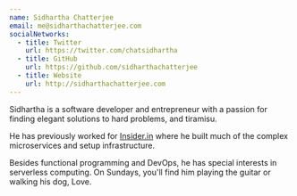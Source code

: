 ```yaml
---
name: Sidhartha Chatterjee
email: me@sidharthachatterjee.com
socialNetworks:
  - title: Twitter
    url: https://twitter.com/chatsidhartha
  - title: GitHub
    url: https://github.com/sidharthachatterjee
  - title: Website
    url: http://sidharthachatterjee.com
---
```


Sidhartha is a software de­vel­oper and en­tre­pre­neur with a passion for finding elegant solutions to hard problems, and tiramisu.

He has previously worked for [Insider.in](https://insider.in/) where he built much of the complex microservices and setup infrastructure. 

Besides functional programming and DevOps, he has special interests in serverless computing. On Sundays, you'll find him playing the guitar or walking his dog, Love.
